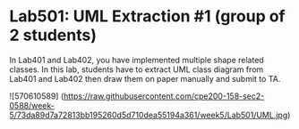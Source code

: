 ﻿# Lab501: UML Extraction #1 (group of 2 students)

In Lab401 and Lab402, you have implemented multiple shape related classes.
In this lab, students have to extract UML class diagram from Lab401 and Lab402 
then draw them on paper manually and submit to TA.

![570610589] (https://raw.githubusercontent.com/cpe200-158-sec2-0588/week-5/73da89d7a72813bb195260d5d710dea55194a361/week5/Lab501/UML.jpg)
